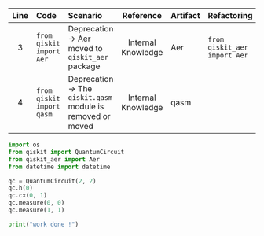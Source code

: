 | Line | Code | Scenario | Reference | Artifact | Refactoring |
| :--: | :--- | :------- | :-------: | :------- | :---------- |
| 3 | `from qiskit import Aer` | Deprecation -> Aer moved to `qiskit_aer` package | Internal Knowledge | Aer | `from qiskit_aer import Aer` |
| 4 | `from qiskit import qasm` | Deprecation -> The `qiskit.qasm` module is removed or moved | Internal Knowledge | qasm | |


```python
import os
from qiskit import QuantumCircuit
from qiskit_aer import Aer
from datetime import datetime

qc = QuantumCircuit(2, 2)
qc.h(0)
qc.cx(0, 1)
qc.measure(0, 0)
qc.measure(1, 1)

print("work done !")
```